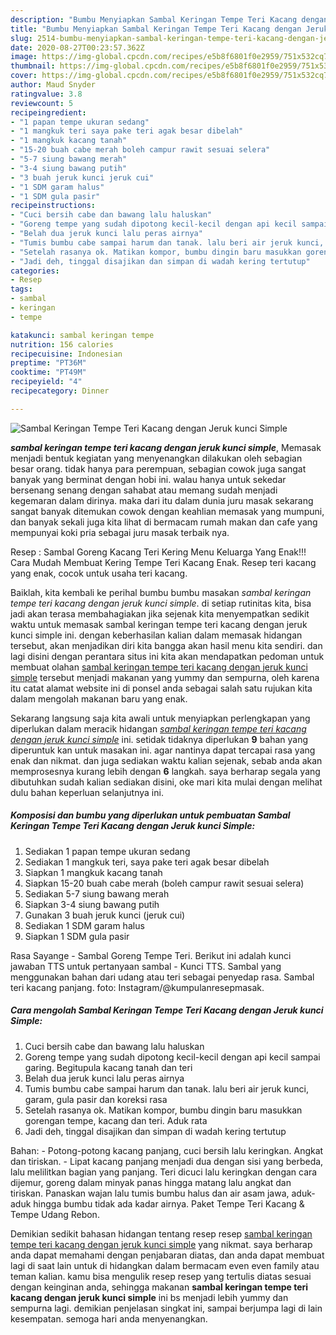 ```yaml
---
description: "Bumbu Menyiapkan Sambal Keringan Tempe Teri Kacang dengan Jeruk kunci Simple Lezat"
title: "Bumbu Menyiapkan Sambal Keringan Tempe Teri Kacang dengan Jeruk kunci Simple Lezat"
slug: 2514-bumbu-menyiapkan-sambal-keringan-tempe-teri-kacang-dengan-jeruk-kunci-simple-lezat
date: 2020-08-27T00:23:57.362Z
image: https://img-global.cpcdn.com/recipes/e5b8f6801f0e2959/751x532cq70/sambal-keringan-tempe-teri-kacang-dengan-jeruk-kunci-simple-foto-resep-utama.jpg
thumbnail: https://img-global.cpcdn.com/recipes/e5b8f6801f0e2959/751x532cq70/sambal-keringan-tempe-teri-kacang-dengan-jeruk-kunci-simple-foto-resep-utama.jpg
cover: https://img-global.cpcdn.com/recipes/e5b8f6801f0e2959/751x532cq70/sambal-keringan-tempe-teri-kacang-dengan-jeruk-kunci-simple-foto-resep-utama.jpg
author: Maud Snyder
ratingvalue: 3.8
reviewcount: 5
recipeingredient:
- "1 papan tempe ukuran sedang"
- "1 mangkuk teri saya pake teri agak besar dibelah"
- "1 mangkuk kacang tanah"
- "15-20 buah cabe merah boleh campur rawit sesuai selera"
- "5-7 siung bawang merah"
- "3-4 siung bawang putih"
- "3 buah jeruk kunci jeruk cui"
- "1 SDM garam halus"
- "1 SDM gula pasir"
recipeinstructions:
- "Cuci bersih cabe dan bawang lalu haluskan"
- "Goreng tempe yang sudah dipotong kecil-kecil dengan api kecil sampai garing. Begitupula kacang tanah dan teri"
- "Belah dua jeruk kunci lalu peras airnya"
- "Tumis bumbu cabe sampai harum dan tanak. lalu beri air jeruk kunci, garam, gula pasir dan koreksi rasa"
- "Setelah rasanya ok. Matikan kompor, bumbu dingin baru masukkan gorengan tempe, kacang dan teri. Aduk rata"
- "Jadi deh, tinggal disajikan dan simpan di wadah kering tertutup"
categories:
- Resep
tags:
- sambal
- keringan
- tempe

katakunci: sambal keringan tempe 
nutrition: 156 calories
recipecuisine: Indonesian
preptime: "PT36M"
cooktime: "PT49M"
recipeyield: "4"
recipecategory: Dinner

---
```



![Sambal Keringan Tempe Teri Kacang dengan Jeruk kunci Simple](https://img-global.cpcdn.com/recipes/e5b8f6801f0e2959/751x532cq70/sambal-keringan-tempe-teri-kacang-dengan-jeruk-kunci-simple-foto-resep-utama.jpg)

<b><i>sambal keringan tempe teri kacang dengan jeruk kunci simple</i></b>, Memasak menjadi bentuk kegiatan yang menyenangkan dilakukan oleh sebagian besar orang. tidak hanya para perempuan, sebagian cowok juga sangat banyak yang berminat dengan hobi ini. walau hanya untuk sekedar bersenang senang dengan sahabat atau memang sudah menjadi kegemaran dalam dirinya. maka dari itu dalam dunia juru masak sekarang sangat banyak ditemukan cowok dengan keahlian memasak yang mumpuni, dan banyak sekali juga kita lihat di bermacam rumah makan dan cafe yang mempunyai koki pria sebagai juru masak terbaik nya.

Resep : Sambal Goreng Kacang Teri Kering Menu Keluarga Yang Enak!!! Cara Mudah Membuat Kering Tempe Teri Kacang Enak. Resep teri kacang yang enak, cocok untuk usaha teri kacang.

Baiklah, kita kembali ke perihal bumbu bumbu masakan <i>sambal keringan tempe teri kacang dengan jeruk kunci simple</i>. di setiap rutinitas kita, bisa jadi akan terasa membahagiakan jika sejenak kita menyempatkan sedikit waktu untuk memasak sambal keringan tempe teri kacang dengan jeruk kunci simple ini. dengan keberhasilan kalian dalam memasak hidangan tersebut, akan menjadikan diri kita bangga akan hasil menu kita sendiri. dan lagi disini dengan perantara situs ini kita akan mendapatkan pedoman untuk membuat olahan <u>sambal keringan tempe teri kacang dengan jeruk kunci simple</u> tersebut menjadi makanan yang yummy dan sempurna, oleh karena itu catat alamat website ini di ponsel anda sebagai salah satu rujukan kita dalam mengolah makanan baru yang enak.


Sekarang langsung saja kita awali untuk menyiapkan perlengkapan yang diperlukan dalam meracik hidangan <u><i>sambal keringan tempe teri kacang dengan jeruk kunci simple</i></u> ini. setidak tidaknya diperlukan <b>9</b> bahan yang diperuntuk kan untuk masakan ini. agar nantinya dapat tercapai rasa yang enak dan nikmat. dan juga sediakan waktu kalian sejenak, sebab anda akan memprosesnya kurang lebih dengan <b>6</b> langkah. saya berharap segala yang dibutuhkan sudah kalian sediakan disini, oke mari kita mulai dengan melihat dulu bahan keperluan selanjutnya ini.

<!--inarticleads1-->

##### Komposisi dan bumbu yang diperlukan untuk pembuatan Sambal Keringan Tempe Teri Kacang dengan Jeruk kunci Simple:

1. Sediakan 1 papan tempe ukuran sedang
1. Sediakan 1 mangkuk teri, saya pake teri agak besar dibelah
1. Siapkan 1 mangkuk kacang tanah
1. Siapkan 15-20 buah cabe merah (boleh campur rawit sesuai selera)
1. Sediakan 5-7 siung bawang merah
1. Siapkan 3-4 siung bawang putih
1. Gunakan 3 buah jeruk kunci (jeruk cui)
1. Sediakan 1 SDM garam halus
1. Siapkan 1 SDM gula pasir


Rasa Sayange - Sambal Goreng Tempe Teri. Berikut ini adalah kunci jawaban TTS untuk pertanyaan sambal - Kunci TTS. Sambal yang menggunakan bahan dari udang atau teri sebagai penyedap rasa. Sambal teri kacang panjang. foto: Instagram/@kumpulanresepmasak. 

<!--inarticleads2-->

##### Cara mengolah Sambal Keringan Tempe Teri Kacang dengan Jeruk kunci Simple:

1. Cuci bersih cabe dan bawang lalu haluskan
1. Goreng tempe yang sudah dipotong kecil-kecil dengan api kecil sampai garing. Begitupula kacang tanah dan teri
1. Belah dua jeruk kunci lalu peras airnya
1. Tumis bumbu cabe sampai harum dan tanak. lalu beri air jeruk kunci, garam, gula pasir dan koreksi rasa
1. Setelah rasanya ok. Matikan kompor, bumbu dingin baru masukkan gorengan tempe, kacang dan teri. Aduk rata
1. Jadi deh, tinggal disajikan dan simpan di wadah kering tertutup


Bahan: - Potong-potong kacang panjang, cuci bersih lalu keringkan. Angkat dan tiriskan. - Lipat kacang panjang menjadi dua dengan sisi yang berbeda, lalu melilitkan bagian yang panjang. Teri dicuci lalu keringkan dengan cara dijemur, goreng dalam minyak panas hingga matang lalu angkat dan tiriskan. Panaskan wajan lalu tumis bumbu halus dan air asam jawa, aduk-aduk hingga bumbu tidak ada kadar airnya. Paket Tempe Teri Kacang &amp; Tempe Udang Rebon. 

Demikian sedikit bahasan hidangan tentang resep resep <u>sambal keringan tempe teri kacang dengan jeruk kunci simple</u> yang nikmat. saya berharap anda dapat memahami dengan penjabaran diatas, dan anda dapat membuat lagi di saat lain untuk di hidangkan dalam bermacam even even family atau teman kalian. kamu bisa mengulik resep resep yang tertulis diatas sesuai dengan keinginan anda, sehingga makanan <b>sambal keringan tempe teri kacang dengan jeruk kunci simple</b> ini bs menjadi lebih yummy dan sempurna lagi. demikian penjelasan singkat ini, sampai berjumpa lagi di lain kesempatan. semoga hari anda menyenangkan.
